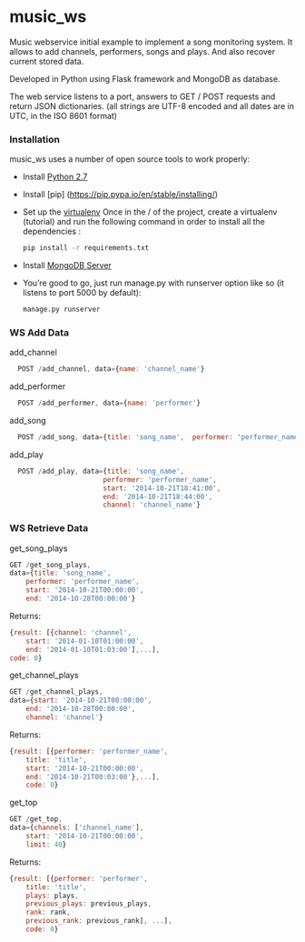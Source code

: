 # music_ws
Music webservice initial example to implement a song monitoring system. It allows to add channels, performers, songs and plays. And also recover current stored data.

Developed in Python using Flask framework and MongoDB as database.


The web service listens to a port, answers to GET / POST requests and return JSON dictionaries.
(all strings are UTF-8 encoded and all dates are in UTC, in the ISO 8601 format)


### Installation

music_ws uses a number of open source tools to work properly:

* Install [Python 2.7](https://www.python.org/download/releases/2.7/)
* Install [pip] (https://pip.pypa.io/en/stable/installing/)
* Set up the [virtualenv](http://docs.python-guide.org/en/latest/dev/virtualenvs/) Once in the / of the project, create a virtualenv (tutorial) and run the following command in order to install all the dependencies :
   ```sh
   pip install -r requirements.txt
   ```
* Install [MongoDB Server](https://docs.mongodb.com/manual/tutorial/install-mongodb-on-windows/)
* You’re good to go, just run manage.py with runserver option like so (it listens to port 5000 by default):

   ```sh
   manage.py runserver 
   ```
 
### WS Add Data
 
add_channel
```javascript
  POST /add_channel, data={name: 'channel_name'}
```
add_performer
```javascript
  POST /add_performer, data={name: 'performer'}
```  
add_song
```javascript
  POST /add_song, data={title: 'song_name',  performer: 'performer_name'}
```
add_play
```javascript
  POST /add_play, data={title: 'song_name',
                       performer: 'performer_name',
                       start: '2014-10-21T18:41:00',
                       end: '2014-10-21T18:44:00',
                       channel: 'channel_name'}
``` 
### WS Retrieve Data

get_song_plays
```javascript
GET /get_song_plays,
data={title: 'song_name',
    performer: 'performer_name',
    start: '2014-10-21T00:00:00',
    end: '2014-10-28T00:00:00'}
```     
Returns:
```javascript
{result: [{channel: 'channel',
    start: '2014-01-10T01:00:00',
    end: '2014-01-10T01:03:00'],...],
code: 0}
```

get_channel_plays
```javascript
GET /get_channel_plays,
data={start: '2014-10-21T00:00:00',
    end: '2014-10-28T00:00:00',
    channel: 'channel'}
```
Returns:
```javascript
{result: [{performer: 'performer_name',
    title: 'title',
    start: '2014-10-21T00:00:00',
    end: '2014-10-21T00:03:00'},...],
    code: 0}
```

get_top
```javascript
GET /get_top,
data={channels: ['channel_name'],
    start: '2014-10-21T00:00:00',
    limit: 40}
```

Returns:
```javascript
{result: [{performer: 'performer',
    title: 'title',
    plays: plays,
    previous_plays: previous_plays,
    rank: rank,
    previous_rank: previous_rank], ...],
    code: 0}
```
